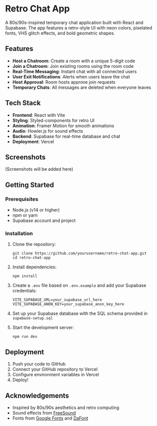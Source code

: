 # Retro Chat App

A 80s/90s-inspired temporary chat application built with React and Supabase. The app features a retro-style UI with neon colors, pixelated fonts, VHS glitch effects, and bold geometric shapes.

## Features

- **Host a Chatroom**: Create a room with a unique 5-digit code
- **Join a Chatroom**: Join existing rooms using the room code
- **Real-Time Messaging**: Instant chat with all connected users
- **User Exit Notifications**: Alerts when users leave the chat
- **Host Approval**: Room hosts approve join requests
- **Temporary Chats**: All messages are deleted when everyone leaves

## Tech Stack

- **Frontend**: React with Vite
- **Styling**: Styled-components for retro UI
- **Animation**: Framer Motion for smooth animations
- **Audio**: Howler.js for sound effects
- **Backend**: Supabase for real-time database and chat
- **Deployment**: Vercel

## Screenshots

(Screenshots will be added here)

## Getting Started

### Prerequisites

- Node.js (v14 or higher)
- npm or yarn
- Supabase account and project

### Installation

1. Clone the repository:
   ```
   git clone https://github.com/yourusername/retro-chat-app.git
   cd retro-chat-app
   ```

2. Install dependencies:
   ```
   npm install
   ```

3. Create a `.env` file based on `.env.example` and add your Supabase credentials:
   ```
   VITE_SUPABASE_URL=your_supabase_url_here
   VITE_SUPABASE_ANON_KEY=your_supabase_anon_key_here
   ```

4. Set up your Supabase database with the SQL schema provided in `supabase-setup.sql`

5. Start the development server:
   ```
   npm run dev
   ```

## Deployment

1. Push your code to GitHub
2. Connect your GitHub repository to Vercel
3. Configure environment variables in Vercel
4. Deploy!


## Acknowledgements

- Inspired by 80s/90s aesthetics and retro computing
- Sound effects from [FreeSound](https://freesound.org/)
- Fonts from [Google Fonts](https://fonts.google.com/) and [DaFont](https://www.dafont.com/)

